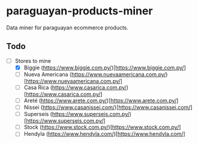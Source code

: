 # paraguayan-products-miner
Data miner for paraguayan ecommerce products.

## Todo
- [ ] Stores to mine
    - [x] Biggie (https://www.biggie.com.py/)[https://www.biggie.com.py/]
    - [ ] Nueva Americana (https://www.nuevaamericana.com.py/)[https://www.nuevaamericana.com.py/]
    - [ ] Casa Rica (https://www.casarica.com.py/)[https://www.casarica.com.py/]
    - [ ] Areté (https://www.arete.com.py/)[https://www.arete.com.py/]
    - [ ] Nissei (https://www.casanissei.com/)[https://www.casanissei.com/]
    - [ ] Superseis (https://www.superseis.com.py/)[https://www.superseis.com.py/]
    - [ ] Stock (https://www.stock.com.py/)[https://www.stock.com.py/]
    - [ ] Hendyla (https://www.hendyla.com/)[https://www.hendyla.com/]

